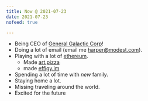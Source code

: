 ```yaml
---
title: Now @ 2021-07-23
date: 2021-07-23
nofeed: true

---
```


* Being CEO of [General Galactic Corp](https://galactic.io)!
* Doing a lot of email (email me [harper@modest.com](mailto:harper@modest.com)).
* Playing with a lot of [ethereum](https://art.pizza/harper.eth).
    * Made [art.pizza](https://art.pizza/harper.eth)
    * made [effigy.im](https://effigy.im)
* Spending a lot of time with *new* family.
* Staying home a lot.
* Missing traveling around the world.
* Excited for the future
